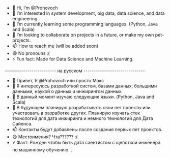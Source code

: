 - 👋 Hi, I’m @Prohovoch
- 👀 I’m interested in system development, big data, data science, and data engineering.
- 🌱 I’m currently learning some programming languages. (Python, Java and Scala)
- 💞️ I’m looking to collaborate on projects in a future, or make my own pet-projects.
- 📫 How to reach me (will be added soon)
- 😄 No pronouns :(
- ⚡ Fun fact: Made for Data Science and Machine Learning.

------------------------- на русском ------------------------------
- 👋 Привет, Я @Prohovoch или просто Макс
- 👀 Я интересуюсь разработкой систем, базами данных, большими данными, наукой о данных и инжирингом данных.
- 🌱 В данный момент изучаю следующие языки. (Python, Java and Scala)
- 💞️ В будующем планирую разрабатывать свои пет проекты или участвовать в разработке других. Планирую изучать стек технологий для дата инжиринга и немного технологий для Дата Сайенса.
- 📫 Контакты будут добавлены после создания первых пет проектов.
- 😄 Местоимения? Чта?????? :(
- ⚡ Факт: Рожден чтобы быть дата саентистом с щепоткой инженера по машинному обучению.
.
<!---
Prohovoch/Prohovoch is a ✨ special ✨ repository because its `README.md` (this file) appears on your GitHub profile.
You can click the Preview link to take a look at your changes.
--->
